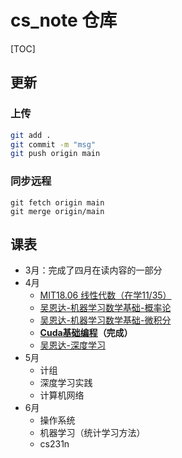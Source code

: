 # cs_note 仓库

[TOC]

## 更新

### 上传

```bash
git add .
git commit -m "msg"
git push origin main
```

### 同步远程

```
git fetch origin main
git merge origin/main
```

## 课表

- 3月：完成了四月在读内容的一部分
- 4月
  - <u>[MIT18.06 线性代数](https://www.bilibili.com/video/BV16Z4y1U7oU/)（在学11/35）</u>
  - [吴恩达-机器学习数学基础-概率论](https://www.bilibili.com/video/BV1WH4y1q7o6)
  - [吴恩达-机器学习数学基础-微积分](https://www.bilibili.com/video/BV1Pg4y1X7Pa/)
  - **[Cuda基础编程](https://www.bilibili.com/video/BV17K411K76C/)（完成）**
  - [吴恩达-深度学习](https://www.bilibili.com/video/BV1FT4y1E74V)
- 5月
  - 计组
  - 深度学习实践
  - 计算机网络
- 6月
  - 操作系统
  - 机器学习（统计学习方法）
  - cs231n

